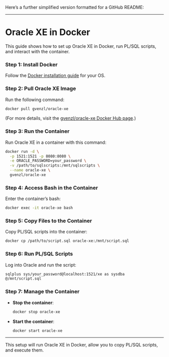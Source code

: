 Here’s a further simplified version formatted for a GitHub README:

---

# Oracle XE in Docker

This guide shows how to set up Oracle XE in Docker, run PL/SQL scripts, and interact with the container.

### Step 1: Install Docker
Follow the [Docker installation guide](https://docs.docker.com/get-docker/) for your OS.

### Step 2: Pull Oracle XE Image
Run the following command:
```bash
docker pull gvenzl/oracle-xe
```
(For more details, visit the [gvenzl/oracle-xe Docker Hub page](https://hub.docker.com/r/gvenzl/oracle-xe).)

### Step 3: Run the Container
Run Oracle XE in a container with this command:
```bash
docker run -d \
  -p 1521:1521 -p 8080:8080 \
  -e ORACLE_PASSWORD=your_password \
  -v /path/to/sqlscripts:/mnt/sqlscripts \
  --name oracle-xe \
  gvenzl/oracle-xe
```

### Step 4: Access Bash in the Container
Enter the container’s bash:
```bash
docker exec -it oracle-xe bash
```

### Step 5: Copy Files to the Container
Copy PL/SQL scripts into the container:
```bash
docker cp /path/to/script.sql oracle-xe:/mnt/script.sql
```

### Step 6: Run PL/SQL Scripts
Log into Oracle and run the script:
```bash
sqlplus sys/your_password@localhost:1521/xe as sysdba
@/mnt/script.sql
```

### Step 7: Manage the Container
- **Stop the container**:  
  ```bash
  docker stop oracle-xe
  ```
- **Start the container**:  
  ```bash
  docker start oracle-xe
  ```

---

This setup will run Oracle XE in Docker, allow you to copy PL/SQL scripts, and execute them.
